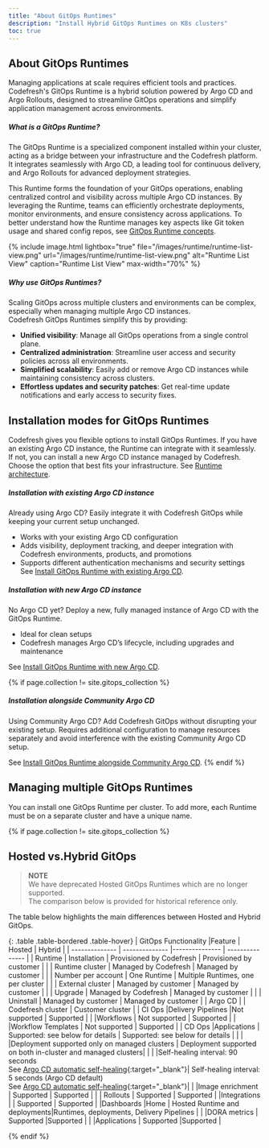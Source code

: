 ```yaml
---
title: "About GitOps Runtimes"
description: "Install Hybrid GitOps Runtimes on K8s clusters"
toc: true
---
```



## About GitOps Runtimes
Managing applications at scale requires efficient tools and practices. Codefresh's GitOps Runtime is a hybrid solution powered by Argo CD and Argo Rollouts, designed to streamline GitOps operations and simplify application management across environments.

##### What is a GitOps Runtime?
The GitOps Runtime is a specialized component installed within your cluster, acting as a bridge between your infrastructure and the Codefresh platform. It integrates seamlessly with Argo CD, a leading tool for continuous delivery, and Argo Rollouts for advanced deployment strategies.

This Runtime forms the foundation of your GitOps operations, enabling centralized control and visibility across multiple Argo CD instances.
By leveraging the Runtime, teams can efficiently orchestrate deployments, monitor environments, and ensure consistency across applications. To better understand how the Runtime manages key aspects like Git token usage and shared config repos, see [GitOps Runtime concepts]({{site.baseurl}}/docs/installation/gitops/runtime-concepts/).

{% include
   image.html
   lightbox="true"
   file="/images/runtime/runtime-list-view.png"
 url="/images/runtime/runtime-list-view.png"
  alt="Runtime List View"
  caption="Runtime List View"
  max-width="70%"
%}

##### Why use GitOps Runtimes?  
Scaling GitOps across multiple clusters and environments can be complex, especially when managing multiple Argo CD instances.  
Codefresh GitOps Runtimes simplify this by providing:  
* **Unified visibility**: Manage all GitOps operations from a single control plane.  
* **Centralized administration**: Streamline user access and security policies across all environments.  
* **Simplified scalability**: Easily add or remove Argo CD instances while maintaining consistency across clusters.  
* **Effortless updates and security patches**: Get real-time update notifications and early access to security fixes.  

## Installation modes for GitOps Runtimes
Codefresh gives you flexible options to install GitOps Runtimes. If you have an existing Argo CD instance, the Runtime can integrate with it seamlessly. If not, you can install a new Argo CD instance managed by Codefresh. Choose the option that best fits your infrastructure. See [Runtime architecture]({{site.baseurl}}/docs/installation/gitops/runtime-architecture/).  

##### Installation with existing Argo CD instance
Already using Argo CD? Easily integrate it with Codefresh GitOps while keeping your current setup unchanged.  

* Works with your existing Argo CD configuration  
* Adds visibility, deployment tracking, and deeper integration with Codefresh environments, products, and promotions 
* Supports different authentication mechanisms and security settings  
See [Install GitOps Runtime with existing Argo CD]({{site.baseurl}}/docs/installation/gitops/runtime-install-with-existing-argo-cd/).

##### Installation with new Argo CD instance
No Argo CD yet?  Deploy a new, fully managed instance of Argo CD with the GitOps Runtime.  
* Ideal for clean setups 
* Codefresh manages Argo CD’s lifecycle, including upgrades and maintenance

See [Install GitOps Runtime with new Argo CD]({{site.baseurl}}/docs/installation/gitops/hybrid-gitops-helm-installation/).

{% if page.collection != site.gitops_collection %}
##### Installation alongside Community Argo CD
Using Community Argo CD? Add Codefresh GitOps without disrupting your existing setup. 
Requires additional configuration to manage resources separately and avoid interference with the existing Community Argo CD setup.  

See [Install GitOps Runtime alongside Community Argo CD]({{site.baseurl}}/docs/installation/gitops/argo-with-gitops-side-by-side/).
{% endif %}


## Managing multiple GitOps Runtimes
You can install one GitOps Runtime per cluster. To add more, each Runtime must be on a separate cluster and have a unique name.  




{% if page.collection != site.gitops_collection %}

## Hosted vs.Hybrid GitOps 

>**NOTE**  
We have deprecated Hosted GitOps Runtimes which are no longer supported.  
The comparison below is provided for historical reference only.

The table below highlights the main differences between Hosted and Hybrid GitOps.

{: .table .table-bordered .table-hover}
| GitOps Functionality           |Feature             |  Hosted                    | Hybrid |
| --------------          | --------------     |---------------             | --------------- |
| Runtime                 | Installation       | Provisioned by Codefresh   | Provisioned by customer       |
|                         | Runtime cluster    | Managed by Codefresh       | Managed by customer       |
|                         | Number per account | One Runtime                | Multiple Runtimes, one per cluster            |
|                         | External cluster   | Managed by customer        | Managed by customer         |
|                         | Upgrade            | Managed by Codefresh       | Managed by customer |
|                         | Uninstall          | Managed by customer        | Managed by customer |
| Argo CD                 |                    | Codefresh cluster          | Customer cluster  |
| CI Ops                  |Delivery Pipelines |Not supported               | Supported  |
|                         |Workflows           | Not supported              | Supported  |
|                         |Workflow Templates  | Not supported              | Supported  |
| CD  Ops                 |Applications        | Supported: see below for details                  | Supported: see below for details |
|                         |                    |Deployment supported only on managed clusters | Deployment supported on both in-cluster and managed clusters|
|                         |                     |Self-healing interval: 90 seconds<br>See [Argo CD automatic self-healing](https://argo-cd.readthedocs.io/en/stable/user-guide/auto_sync/#automatic-self-healing){:target="\_blank"}| Self-healing interval:  5 seconds (Argo CD default)<br>See [Argo CD automatic self-healing](https://argo-cd.readthedocs.io/en/stable/user-guide/auto_sync/#automatic-self-healing){:target="\_blank"}|
|                         |Image enrichment    | Supported                  | Supported  |
|                         | Rollouts           | Supported                  |  Supported  |
|Integrations             |                    | Supported                  | Supported  |
|Dashboards               |Home                | Hosted Runtime and deployments|Runtimes, deployments, Delivery Pipelines |
|                         |DORA metrics        | Supported                 |Supported        |
|                         |Applications        | Supported                 |Supported        |  


{% endif %}

